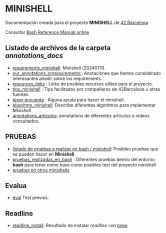 # MINISHELL

Documentación creada para el proyecto **MINISHELL** de [42 Barcelona](https://www.42barcelona.com/)

Consultar [Bash Reference Manual online](https://www.gnu.org/savannah-checkouts/gnu/bash/manual/bash.html)

## Listado de archivos de la carpeta *annotations_docs*

- [requirements_minishell](annotations_docs/1_requirements_minishell.md): Minishell (20240111).
- [our_annotations_onrequirements:](annotations_docs/2_our_annotations_onrequirements.md ): Anotaciones que hemos considerado interesantes añadir sobre los requirements.
- [resources_links](annotations_docs/3_resources_links.md) : Links de posibles recursos utilies para el proyecto.
- [tips_minishell](annotations_docs/4_tips_minishell.md) : Tips facilitados por compañeros de 42Barcelona u otras fuentes.
- [tener encuenta](annotations_docs/5_tener_encuenta.md) : Alguna ayuda para hacer el minishell.
- [algoritmo_minishell](annotations_docs/6_algoritmo_minishell.md): Describe diferentes algoritmos para implementar *Minishell*
- [annotations_articulos](annotations_docs/7_annotations_articulos.md): annotations de diferentes artículos o videos consultados.

## PRUEBAS

- [listado de pruebas a realizar en bash / minishell](annotations_docs/8_lista_puebas_hacer_minishell_bash.md): Posibles pruebas que se pueden hacer en **Minishell**
- [pruebas_realizadas_en_bash](annotations_docs/9_pruebas_realizadas_en_bash.md) : Diferentes pruebas dentro del entorno **bash** para tener como base como posibles test del proyecto *minishell*
- [pruebas en otros minishells](annotations_docs/10_pruebas_dudas_otros_minis.md)

## Evalua

- [eval](annotations_docs/240116_test_instructions.md) Test previos.

## Readline

- [readline_install](annotations_docs/readline_install.md): Resultado de instalar *readline* con [brew](https://brew.sh/)
